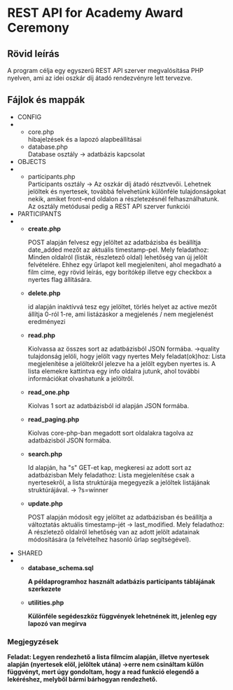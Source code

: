 <!DOCTYPE html>
<html lang="hu">
  <head>
    <meta charset="utf-8">
	</head>
<body>
<h1>REST API for Academy Award Ceremony</h1>
<h2>Rövid leírás</h2>
<p>A program célja egy egyszerű REST API szerver megvalósítása PHP nyelven, ami az idei oszkár díj átadó rendezvényre lett tervezve.</p>
<h2>Fájlok és mappák</h2>
<ul>
<li>CONFIG</li>
<li><ul><li>core.php<br>hibajelzések és a lapozó alapbeállításai</li>
		<li>database.php<br>Database osztály -> adatbázis kapcsolat</li>
	</ul>
</li>
<li>OBJECTS</li>	
<li><ul><li>participants.php<br>Participants osztály -> Az oszkár díj átadó résztvevői. Lehetnek jelöltek és nyertesek, továbbá felvehetünk különféle tulajdonságokat nekik, amiket front-end oldalon a részletezésnél felhasználhatunk. Az osztály metódusai pedig a REST API szerver funkciói</li></ul>
</li>
<li>PARTICIPANTS</li>
<li><ul><li><strong>create.php</strong>
		<p>POST alapján felvesz egy jelöltet az adatbázisba és beállítja date_added mezőt az aktuális timestamp-pel.
			Mely feladathoz: Minden oldalról (listák, részletező oldal) lehetőség van új jelölt felvételére. Ehhez egy
űrlapot kell megjeleníteni, ahol megadható a film címe, egy rövid leírás, egy borítókép
illetve egy checkbox a nyertes flag állítására.</p></li>
		<li><strong>delete.php</strong>
			<p>id alapján inaktívvá tesz egy jelöltet, törlés helyet az active mezőt állítja 0-ról 1-re, ami listázáskor a megjelenés / nem megjelenést eredményezi</p>
		</li>
		<li><strong>read.php</strong>
			<p>Kiolvassa az összes sort az adatbázisból JSON formába. ->quality tulajdonság jelöli, hogy jelölt vagy nyertes
			Mely feladat(ok)hoz: 
				Lista megjelenítése a jelöltekről jelezve ha a jelölt egyben nyertes is.
				A lista elemekre kattintva egy info oldalra jutunk, ahol további információkat olvashatunk a
jelöltről.</p></li>
		<li><strong>read_one.php</strong>
			<p>Kiolvas 1 sort az adatbázisból id alapján JSON formába.</p>
		</li>
		<li><strong>read_paging.php</strong>
			<p>Kiolvas core-php-ban megadott sort oldalakra tagolva az adatbázisból JSON formába.</p>
		</li>
		<li><strong>search.php</strong>
			<p>Id alapján, ha "s" GET-et kap, megkeresi az adott sort az adatbázisban
			Mely feladathoz: Lista megjelenítése csak a nyertesekről, a lista struktúrája megegyezik a jelöltek listájának
struktúrájával. -> ?s=winner</p>
		</li>
		<li><strong>update.php</strong>
			<p>POST alapján módosít egy jelöltet az adatbázisban és beállítja a változtatás aktuális timestamp-jét -> last_modified.
		Mely feladathoz: A részletező oldalról lehetőség van az adott jelölt adatainak módosítására (a felvételhez
hasonló űrlap segítségével).</p>
		</li>
		</ul>
	</li>
	<li>SHARED</li>
	<li>
		<ul><li><strong>database_schema.sql<p>A példaprogramhoz használt adatbázis participants táblájának szerkezete</p>
			</li>
			<li><strong>utilities.php</strong>
		<p>Különféle segédeszköz függvények lehetnének itt, jelenleg egy lapozó van megírva</p>
			</li>
		</ul>
	</li>
</ul>
<h3>Megjegyzések</h3>
<p>Feladat: Legyen rendezhető a lista filmcím alapján, illetve nyertesek alapján (nyertesek elöl,
jelöltek utána) ->erre nem csináltam külön függvényt, mert úgy gondoltam, hogy a read funkció elegendő a lekéréshez, melyből bármi bárhogyan rendezhető.</p>
</body>
</html>